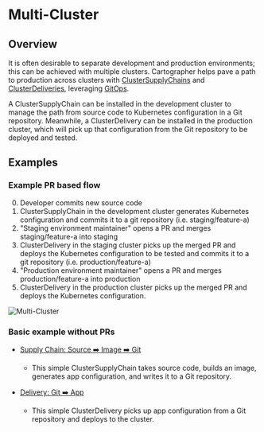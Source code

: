 # Multi-Cluster

## Overview
It is often desirable to separate development and production environments; this can be achieved with multiple clusters.
Cartographer helps pave a path to production across clusters with [ClusterSupplyChains](reference/workload.md#clustersupplychain)
and [ClusterDeliveries](reference/deliverable.md#clusterdelivery), leveraging [GitOps](https://www.gitops.tech/).

A ClusterSupplyChain can be installed in the development cluster to manage the path from source code to Kubernetes
configuration in a Git repository. Meanwhile, a ClusterDelivery can be installed in the production cluster, which
will pick up that configuration from the Git repository to be deployed and tested.

## Examples
### Example PR based flow
0. Developer commits new source code
1. ClusterSupplyChain in the development cluster generates Kubernetes configuration and commits it to a
   git repository (i.e. staging/feature-a)
2. "Staging environment maintainer" opens a PR and merges staging/feature-a into staging
3. ClusterDelivery in the staging cluster picks up the merged PR and deploys the Kubernetes configuration to be tested and commits
   it to a git repository (i.e. production/feature-a)
4. "Production environment maintainer" opens a PR and merges production/feature-a into production
5. ClusterDelivery in the production cluster picks up the merged PR and deploys the Kubernetes configuration.

![Multi-Cluster](../img/multi-cluster.jpg)

### Basic example without PRs
- [Supply Chain: Source ➡️ Image ➡️ Git](https://github.com/vmware-tanzu/cartographer/tree/main/examples/gitwriter-sc/README.md)
  - This simple ClusterSupplyChain takes source code, builds an image, generates app configuration, and writes it to a Git repository.
  
- [Delivery: Git ➡️ App](https://github.com/vmware-tanzu/cartographer/tree/main/examples/basic-delivery/README.md)
  - This simple ClusterDelivery picks up app configuration from a Git repository and deploys to the cluster.





